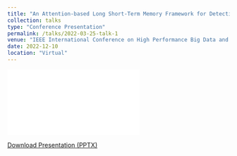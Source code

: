 ```yaml
---
title: "An Attention-based Long Short-Term Memory Framework for Detection of Bitcoin Scams."
collection: talks
type: "Conference Presentation"
permalink: /talks/2022-03-25-talk-1
venue: "IEEE International Conference on High Performance Big Data and Intelligent Systems 2022"
date: 2022-12-10
location: "Virtual"
---
```


![Talk Image](/assets/files/BestPaperNominationAward-4134.pdf)

[Download Presentation (PPTX)](/assets/files/Ponzi.pptx)
